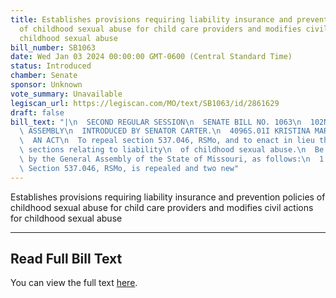 ```yaml
---
title: Establishes provisions requiring liability insurance and prevention policies
  of childhood sexual abuse for child care providers and modifies civil actions for
  childhood sexual abuse
bill_number: SB1063
date: Wed Jan 03 2024 00:00:00 GMT-0600 (Central Standard Time)
status: Introduced
chamber: Senate
sponsor: Unknown
vote_summary: Unavailable
legiscan_url: https://legiscan.com/MO/text/SB1063/id/2861629
draft: false
bill_text: "|\n  SECOND REGULAR SESSION\n  SENATE BILL NO. 1063\n  102ND GENERA L\
  \ ASSEMBLY\n  INTRODUCED BY SENATOR CARTER.\n  4096S.01I KRISTINA MARTIN, Secretary\n\
  \  AN ACT\n  To repeal section 537.046, RSMo, and to enact in lieu thereof two new\
  \ sections relating to liability\n  of childhood sexual abuse.\n  Be it enacted\
  \ by the General Assembly of the State of Missouri, as follows:\n  1 Section A.\
  \ Section 537.046, RSMo, is repealed and two new"
---
```

Establishes provisions requiring liability insurance and prevention policies of childhood sexual abuse for child care providers and modifies civil actions for childhood sexual abuse

---

## Read Full Bill Text

You can view the full text [here](https://legiscan.com/MO/text/SB1063/id/2861629).
